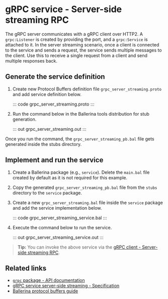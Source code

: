 # gRPC service - Server-side streaming RPC

The gRPC server communicates with a gRPC client over HTTP2. A `grpc:Listener` is created by providing the port, and a `grpc:Service` is attached to it. In the server streaming scenario, once a client is connected to the service and sends a request, the service sends multiple messages to the client. Use this to receive a single request from a client and send multiple responses back.

## Generate the service definition

1. Create new Protocol Buffers definition file `grpc_server_streaming.proto` and add service definition below.

    ::: code grpc_server_streaming.proto :::

2. Run the command below in the Ballerina tools distribution for stub generation.

   ::: out grpc_server_streaming.out :::

Once you run the command, the `grpc_server_streaming_pb.bal` file gets generated inside the stubs directory.

## Implement and run the service

1. Create a Ballerina package (e.g., `service`). Delete the `main.bal` file created by default as it is not required for this example.

2. Copy the generated `grpc_server_streaming_pb.bal` file from the `stubs` directory to the  `service` package.

3. Create a new `grpc_server_streaming.bal` file inside the `service` package and add the service implementation below.

   ::: code grpc_server_streaming_service.bal :::

4. Execute the command below to run the service.

   ::: out grpc_server_streaming_service.out :::

>**Tip:** You can invoke the above service via the [gRPC client - Server-side streaming RPC](/learn/by-example/grpc-client-server-streaming/).

## Related links
- [`grpc` package - API documentation](https://lib.ballerina.io/ballerina/grpc/latest)
- [gRPC service server-side streaming - Specification](/spec/grpc/#42-server-streaming-rpc)
- [Ballerina protocol buffers guide](/learn/cli-documentation/grpc/)
